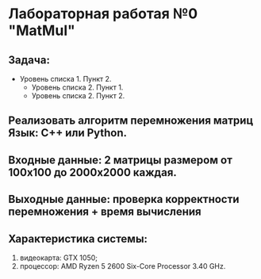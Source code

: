 # Лабораторная работая №0 "MatMul"
## Задача: 
- Уровень списка 1. Пункт 2.
    - Уровень списка 2. Пункт 1.
    - Уровень списка 2. Пункт 2.
## Реализовать алгоритм перемножения матриц Язык: C++ или Python.<br />
## Входные данные: 2 матрицы размером от 100х100 до 2000х2000 каждая.<br />
## Выходные данные: проверка корректности перемножения + время вычисления
## Характеристика системы: 
1. видеокарта: GTX 1050;
2. процессор: AMD Ryzen 5 2600 Six-Core Processor 3.40 GHz.
